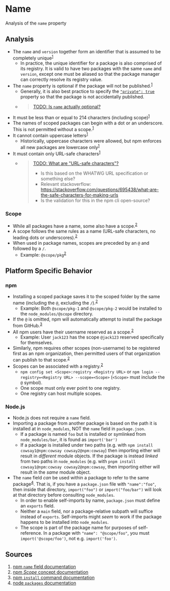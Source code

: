 # Name

Analysis of the `name` property

## Analysis

- The `name` and `version` together form an identifier that is assumed to be completely unique<sup>[1]</sup>
  - In practice, the unique identifier for a package is also comprised of its registry. It is valid to have two packages with the same `name` and `version`, except one must be aliased so that the package manager can correctly resolve its registry value.
- The `name` property is optional if the package will not be published.<sup>[1]</sup>
  - Generally, it is also best practice to specify the [`"private": true`](./private.md) property so that the package is not accidentally published.
  - > [TODO: Is `name` actually optional?](https://github.com/openjs-foundation/package-json-research/issues/9)
- It must be less than or equal to 214 characters (including scope)<sup>[1]</sup>
- The names of scoped packages can begin with a dot or an underscore. This is not permitted without a scope.<sup>[1]</sup>
- It cannot contain uppercase letters<sup>[1]</sup>
  - Historically, uppercase characters were allowed, but npm enforces all new packages are lowercase only<sup>[1]</sup>
- It must contain only URL-safe characters<sup>[1]</sup>
  - > [TODO: What are "URL-safe characters"?](https://github.com/openjs-foundation/package-json-research/issues/4)
    > - Is this based on the WHATWG URL specification or something else?
    > - Relevant stackoverflow: https://stackoverflow.com/questions/695438/what-are-the-safe-characters-for-making-urls
    > - Is the validation for this in the npm cli open-source?

### Scope

- While all packages have a name, some also have a scope.<sup>[2]</sup>
- A scope follows the same rules as a name (URL-safe characters, no leading dots or underscores).<sup>[2]</sup>
- When used in package names, scopes are preceded by an `@` and followed by a `/`.
  - Example: `@scope/pkg`<sup>[2]</sup>

## Platform Specific Behavior

### npm

- Installing a scoped package saves it to the scoped folder by the same name (including the `@`, excluding the `/`).<sup>[2]</sup>
  - Example: Both `@scope/pkg-1` and `@scope/pkg-2` would be installed to the `node_modules/@scope` directory.
- If the `@` is omitted, npm will automatically attempt to install the package from GitHub.<sup>[3]</sup>
- All npm users have their username reserved as a scope.<sup>[2]</sup>
  - Example: User `jack123` has the scope `@jack123` reserved specifically for themselves.
- Similarly, npm requires other scopes (non-username) to be registered first as an npm organization, then permitted users of that organization can publish to that scope.<sup>[2]</sup>
- Scopes can be associated with a registry.<sup>[2]</sup>
  - `npm config set <Scope>:registry <Registry URL>` or `npm login --registry=<Registry URL> --scope=<Scope>` (`<Scope>` must include the `@` symbol).
  - One scope must only ever point to one registry.
  - One registry can host multiple scopes.

### Node.js

- Node.js does not require a `name` field.
- Importing a package from another package is based on the path it is installed at in `node_modules`, NOT the `name` field in `package.json`.
  - If a package is named `foo` but is installed or symlinked from `node_modules/bar`, it is found as `import('bar')`
  - If a package is installed under two paths (e.g. with `npm install cowsay1@npm:cowsay cowsay2@npm:cowsay`) then importing either will result in *different* module objects. If the package is instead *linked* from two paths in `node_modules` (e.g. with `pnpm install cowsay1@npm:cowsay cowsay2@npm:cowsay`, then importing either will result in the *same* module object.
- The `name` field *can* be used within a package to refer to the same package<sup>[4]</sup>. That is, if you have a `package.json` file with `"name":"foo"`, then inside that directory, `import("foo")` or `import("foo/bar")` will look at that directory before consulting `node_modules`.
  - In order to enable self-imports by name, `package.json` must define an `exports` field.
  - Neither a `main` field, nor a package-relative subpath will suffice instead of `exports`. Self-imports might *seem* to work if the package happens to be installed into `node_modules`.
  - The scope is part of the package name for purposes of self-reference. In a package with `"name": "@scope/foo"`, you must `import('@scope/foo')`, not e.g. `import('foo')`.

## Sources

1. [npm `name` field documentation][1]
2. [npm _Scope_ concept documentation][2]
3. [npm `install` command documentation][3]
4. [node `packages` documentation][4]

[1]: <https://docs.npmjs.com/cli/configuring-npm/package-json#name>
[2]: <https://docs.npmjs.com/cli/using-npm/scope>
[3]: <https://docs.npmjs.com/cli/commands/npm-install>
[4]: <https://nodejs.org/api/packages.html#packages_self_referencing_a_package_using_its_name>
